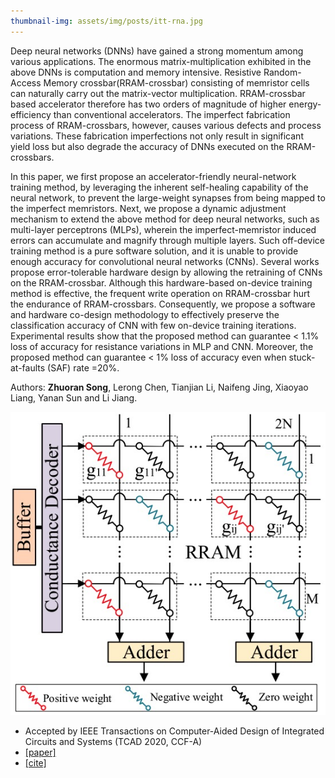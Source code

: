 ```yaml
---
thumbnail-img: assets/img/posts/itt-rna.jpg
---
```

Deep neural networks (DNNs) have gained a strong momentum among various applications. The enormous matrix-multiplication exhibited in the above DNNs is computation and memory intensive. Resistive Random-Access Memory crossbar(RRAM-crossbar) consisting of memristor cells can naturally carry out the matrix-vector multiplication. RRAM-crossbar based accelerator therefore has two orders of magnitude of higher energy-efficiency than conventional accelerators. The imperfect fabrication process of RRAM-crossbars, however, causes various defects and process variations. These fabrication imperfections not only result in significant yield loss but also degrade the accuracy of DNNs executed on the RRAM-crossbars. 

In this paper, we first propose an accelerator-friendly neural-network training method, by leveraging the inherent self-healing capability of the neural network, to prevent the large-weight synapses from being mapped to the imperfect memristors. Next, we propose a dynamic adjustment mechanism to extend the above method for deep neural networks, such as multi-layer perceptrons (MLPs), wherein the imperfect-memristor induced errors can accumulate and magnify through multiple layers. Such off-device training method is a pure software solution, and it is unable to provide enough accuracy for convolutional neural networks (CNNs). Several works propose error-tolerable hardware design by allowing the retraining of CNNs on the RRAM-crossbar. Although this hardware-based on-device training method is effective, the frequent write operation on RRAM-crossbar hurt the endurance of RRAM-crossbars. Consequently, we propose a software and hardware co-design methodology to effectively preserve the classification accuracy of CNN with few on-device training iterations. Experimental results show that the proposed method can guarantee < 1.1% loss of accuracy for resistance variations in MLP and CNN. Moreover, the proposed method can guarantee < 1% loss of accuracy even when stuck-at-faults (SAF) rate =20%.

Authors: **Zhuoran Song**, Lerong Chen, Tianjian Li, Naifeng Jing, Xiaoyao Liang, Yanan Sun and Li Jiang.


![itt-rna](/assets/img/posts/itt-rna.jpg)

* Accepted by IEEE Transactions on Computer-Aided Design of Integrated Circuits and Systems (TCAD 2020, CCF-A)
* [[paper]](https://ieeexplore.ieee.org/abstract/document/9075156/)
* [[cite]](https://scholar.googleusercontent.com/scholar.bib?q=info:ztgIT6nm2lgJ:scholar.google.com/&output=citation&scisdr=CgVK0WDnEPjT2KL2jIU:AAGBfm0AAAAAYjPwlIWneOjtBn8yY_JQvekDhpH8T90K&scisig=AAGBfm0AAAAAYjPwlNBIlYvN5_xOCkEuG9V1ZFE4-Gbz&scisf=4&ct=citation&cd=-1&hl=zh-CN)